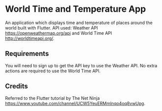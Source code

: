 # World Time and Temperature App

An application which displays time and temperature of places around the world built with Flutter. API used: Weather API https://openweathermap.org/api and World Time API http://worldtimeapi.org/.

## Requirements

You will need to sign up to get the API key to use the Weather API. No extra actions are required to use the World Time API.

## Credits

Referred to the Flutter tutorial by The Net Ninja https://www.youtube.com/channel/UCW5YeuERMmlnqo4oq8vwUpg.



